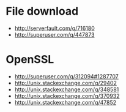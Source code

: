 File download
=================================
- http://serverfault.com/q/716180
- http://superuser.com/q/447873

OpenSSL
=======================================
- http://superuser.com/q/312094#1287707
- http://unix.stackexchange.com/q/29402
- http://unix.stackexchange.com/q/348581
- http://unix.stackexchange.com/q/370932
- http://unix.stackexchange.com/q/47852
